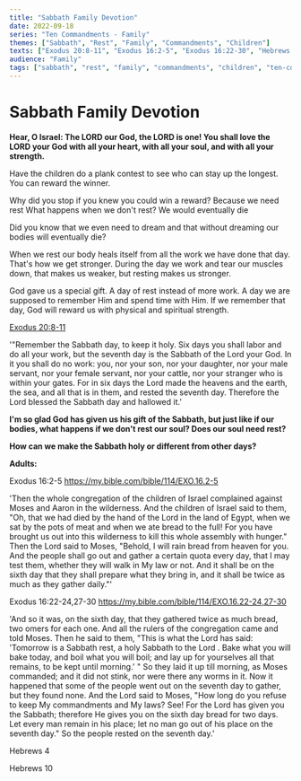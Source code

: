 ```yaml
---
title: "Sabbath Family Devotion"
date: 2022-09-18
series: "Ten Commandments - Family"
themes: ["Sabbath", "Rest", "Family", "Commandments", "Children"]
texts: ["Exodus 20:8-11", "Exodus 16:2-5", "Exodus 16:22-30", "Hebrews 4", "Hebrews 10"]
audience: "Family"
tags: ["sabbath", "rest", "family", "commandments", "children", "ten-commandments"]
---
```


# Sabbath Family Devotion

**Hear, O Israel: The LORD our God, the LORD is one! You shall love the LORD your God with all your heart, with all your soul, and with all your strength.**

Have the children do a plank contest to see who can stay up the longest. You can reward the winner.

Why did you stop if you knew you could win a reward? Because we need rest
What happens when we don't rest? We would eventually die

Did you know that we even need to dream and that without dreaming our bodies will eventually die?

When we rest our body heals itself from all the work we have done that day. That's how we get stronger. During the day we work and tear our muscles down, that makes us weaker, but resting makes us stronger.

God gave us a special gift. A day of rest instead of more work. A day we are supposed to remember Him and spend time with Him. If we remember that day, God will reward us with physical and spiritual strength.

[Exodus 20:8-11](https://my.bible.com/bible/114/EXO.20.8-11)

'"Remember the Sabbath day, to keep it holy. Six days you shall labor and do all your work, but the seventh day is the Sabbath of the Lord your God. In it you shall do no work: you, nor your son, nor your daughter, nor your male servant, nor your female servant, nor your cattle, nor your stranger who is within your gates. For in six days the Lord made the heavens and the earth, the sea, and all that is in them, and rested the seventh day. Therefore the Lord blessed the Sabbath day and hallowed it.'

**I'm so glad God has given us his gift of the Sabbath, but just like if our bodies, what happens if we don't rest our soul? Does our soul need rest?**

**How can we make the Sabbath holy or different from other days?**

**Adults:**

Exodus 16:2-5 https://my.bible.com/bible/114/EXO.16.2-5

'Then the whole congregation of the children of Israel complained against Moses and Aaron in the wilderness. And the children of Israel said to them, "Oh, that we had died by the hand of the Lord in the land of Egypt, when we sat by the pots of meat and when we ate bread to the full! For you have brought us out into this wilderness to kill this whole assembly with hunger." Then the Lord said to Moses, "Behold, I will rain bread from heaven for you. And the people shall go out and gather a certain quota every day, that I may test them, whether they will walk in My law or not. And it shall be on the sixth day that they shall prepare what they bring in, and it shall be twice as much as they gather daily."'

Exodus 16:22-24,27-30 https://my.bible.com/bible/114/EXO.16.22-24,27-30

'And so it was, on the sixth day, that they gathered twice as much bread, two omers for each one. And all the rulers of the congregation came and told Moses. Then he said to them, "This is what the Lord has said: 'Tomorrow is a Sabbath rest, a holy Sabbath to the Lord . Bake what you will bake today, and boil what you will boil; and lay up for yourselves all that remains, to be kept until morning.' " So they laid it up till morning, as Moses commanded; and it did not stink, nor were there any worms in it. Now it happened that some of the people went out on the seventh day to gather, but they found none. And the Lord said to Moses, "How long do you refuse to keep My commandments and My laws? See! For the Lord has given you the Sabbath; therefore He gives you on the sixth day bread for two days. Let every man remain in his place; let no man go out of his place on the seventh day." So the people rested on the seventh day.'

Hebrews 4

Hebrews 10
